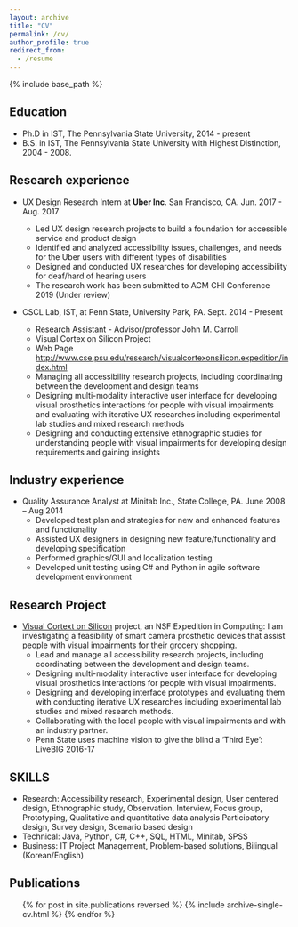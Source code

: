 ```yaml
---
layout: archive
title: "CV"
permalink: /cv/
author_profile: true
redirect_from:
  - /resume
---
```


{% include base_path %}

## Education
* Ph.D in IST, The Pennsylvania State University, 2014 - present
* B.S. in IST, The Pennsylvania State University with Highest Distinction, 2004 - 2008.

## Research experience
* UX Design Research Intern at **Uber Inc**. San Francisco, CA. Jun. 2017 - Aug. 2017
  * Led UX design research projects to build a foundation for accessible service and product design
  * Identified and analyzed accessibility issues, challenges, and needs for the Uber users with different types
of disabilities
  * Designed and conducted UX researches for developing accessibility for deaf/hard of hearing users
  * The research work has been submitted to ACM CHI Conference 2019 (Under review)

* CSCL Lab, IST, at Penn State, University Park, PA. Sept. 2014 - Present
  * Research Assistant - Advisor/professor John M. Carroll
  * Visual Cortex on Silicon Project
  * Web Page http://www.cse.psu.edu/research/visualcortexonsilicon.expedition/index.html
  * Managing all accessibility research projects, including coordinating between the development and design
teams
  * Designing multi-modality interactive user interface for developing visual prosthetics interactions for people
with visual impairments and evaluating with iterative UX researches including experimental lab studies
and mixed research methods
  * Designing and conducting extensive ethnographic studies for understanding people with visual impairments
for developing design requirements and gaining insights

## Industry experience
* Quality Assurance Analyst at Minitab Inc., State College, PA. June 2008 – Aug 2014
  * Developed test plan and strategies for new and enhanced features and functionality
  * Assisted UX designers in designing new feature/functionality and developing specification
  * Performed graphics/GUI and localization testing
  * Developed unit testing using C# and Python in agile software development environment
  
## Research Project
* [Visual Cortext on Silicon](http://www.cse.psu.edu/research/visualcortexonsilicon.expedition/) project, an NSF Expedition in Computing: I am investigating a feasibility of smart camera prosthetic devices that assist people with visual impairments for their grocery shopping.
  * Lead and manage all accessibility research projects, including coordinating between the development and design teams.
  * Designing multi-modality interactive user interface for developing visual prosthetics interactions for people with visual impairments.
  * Designing and developing interface prototypes and evaluating them with conducting iterative UX researches including experimental lab studies and mixed research methods.
  * Collaborating with the local people with visual impairments and with an industry partner.
  * Penn State uses machine vision to give the blind a ‘Third Eye’: LiveBIG 2016-17

## SKILLS
 * Research: Accessibility research, Experimental design, User centered design, Ethnographic study,
	Observation, Interview, Focus group, Prototyping, Qualitative and quantitative data analysis
	Participatory design, Survey design, Scenario based design
 * Technical: Java, Python, C#, C++, SQL, HTML, Minitab, SPSS
 * Business: IT Project Management, Problem-based solutions, Bilingual (Korean/English)

## Publications
  <ul>{% for post in site.publications reversed %}
    {% include archive-single-cv.html %}
  {% endfor %}</ul>
